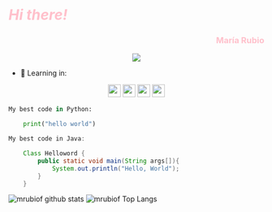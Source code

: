 # <span style="color: pink">  *Hi there!* </span>

<h3 style="text-align: end; color:pink"> María Rubio</h3>



<center><img src="https://github.com/mrubiof/mrubiof/assets/147437862/e45f91bd-476d-40e8-9461-aaa9277f298a"[gatito]></center>




- 🌱 Learning in:
<center>

<img src="https://img.shields.io/badge/Python-3776AB?style=for-the-badge&logo=python&logoColor=yellow" height="25">


<img src="https://img.shields.io/badge/HTML5-E34F26?style=for-the-badge&logo=html5&logoColor=white" height="25">


<img src="https://img.shields.io/badge/CSS3-1572B6?style=for-the-badge&logo=css3&logoColor=white" height="25">


<img src="https://img.shields.io/badge/Java-CC0000?style=for-the-badge&logo=java&logoColor=red" height="25">



</center>


~~~python
My best code in Python:

    print("hello world")

~~~

~~~java
My best code in Java:

    Class Helloword {
        public static void main(String args[]){
            System.out.println("Hello, World");
        }
    }
~~~







![mrubiof github stats](https://github-readme-stats.vercel.app/api?username=mrubiof&show_icons=true&theme=tokyonight)
![mrubiof Top Langs](https://github-readme-stats.vercel.app/api/top-langs/?username=mrubiof&theme=dracula)

<!--
**mrubiof/mrubiof** is a ✨ _special_ ✨ repository because its `README.md` (this file) appears on your GitHub profile.

Here are some ideas to get you started:

- 🔭 I’m currently working on ...
- 🌱 I’m currently learning ...
- 👯 I’m looking to collaborate on ...
- 🤔 I’m looking for help with ...
- 💬 Ask me about ...
- 📫 How to reach me: ...
- 😄 Pronouns: ...
- ⚡ Fun fact: ...
-->
